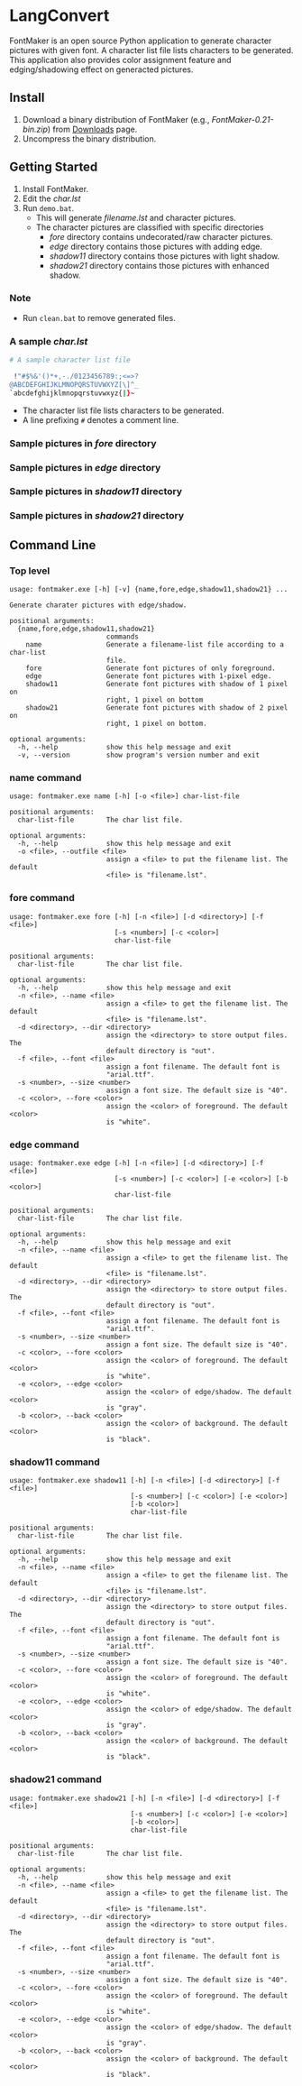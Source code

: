 # LangConvert #

FontMaker is an open source Python application to generate character pictures
with given font. A character list file lists characters to be generated. This
application also provides color assignment feature and edging/shadowing effect
on generacted pictures.

## Install ##

1. Download a binary distribution of FontMaker (e.g.,
   *FontMaker-0.21-bin.zip*) from [Downloads][] page.
2. Uncompress the binary distribution.

[Downloads]: https://bitbucket.org/YorkJong/pyfontmaker/downloads


## Getting Started ##

1. Install FontMaker.
2. Edit the *char.lst*
4. Run `demo.bat`.
    - This will generate *filename.lst* and character pictures.
    - The character pictures are classified with specific directories
        - *fore* directory contains undecorated/raw character pictures.
        - *edge* directory contains those pictures with adding edge.
        - *shadow11* directory contains those pictures with light shadow.
        - *shadow21* directory contains those pictures with enhanced shadow.

### Note ###
- Run `clean.bat` to remove generated files.

### A sample *char.lst* ###
```sh
# A sample character list file

 !"#$%&'()*+,-./0123456789:;<=>?
@ABCDEFGHIJKLMNOPQRSTUVWXYZ[\]^_
`abcdefghijklmnopqrstuvwxyz{|}~
```
- The character list file lists characters to be generated.
- A line prefixing `#` denotes a comment line.

### Sample pictures in *fore* directory ###

### Sample pictures in *edge* directory ###

### Sample pictures in *shadow11* directory ###

### Sample pictures in *shadow21* directory ###


## Command Line ##
### Top level ###
```
usage: fontmaker.exe [-h] [-v] {name,fore,edge,shadow11,shadow21} ...

Generate charater pictures with edge/shadow.

positional arguments:
  {name,fore,edge,shadow11,shadow21}
                        commands
    name                Generate a filename-list file according to a char-list
                        file.
    fore                Generate font pictures of only foreground.
    edge                Generate font pictures with 1-pixel edge.
    shadow11            Generate font pictures with shadow of 1 pixel on
                        right, 1 pixel on bottom
    shadow21            Generate font pictures with shadow of 2 pixel on
                        right, 1 pixel on bottom.

optional arguments:
  -h, --help            show this help message and exit
  -v, --version         show program's version number and exit
```

### name command ###
```
usage: fontmaker.exe name [-h] [-o <file>] char-list-file

positional arguments:
  char-list-file        The char list file.

optional arguments:
  -h, --help            show this help message and exit
  -o <file>, --outfile <file>
                        assign a <file> to put the filename list. The default
                        <file> is "filename.lst".
```

### fore command ###
```
usage: fontmaker.exe fore [-h] [-n <file>] [-d <directory>] [-f <file>]
                          [-s <number>] [-c <color>]
                          char-list-file

positional arguments:
  char-list-file        The char list file.

optional arguments:
  -h, --help            show this help message and exit
  -n <file>, --name <file>
                        assign a <file> to get the filename list. The default
                        <file> is "filename.lst".
  -d <directory>, --dir <directory>
                        assign the <directory> to store output files. The
                        default directory is "out".
  -f <file>, --font <file>
                        assign a font filename. The default font is
                        "arial.ttf".
  -s <number>, --size <number>
                        assign a font size. The default size is "40".
  -c <color>, --fore <color>
                        assign the <color> of foreground. The default <color>
                        is "white".
```

### edge command ###
```
usage: fontmaker.exe edge [-h] [-n <file>] [-d <directory>] [-f <file>]
                          [-s <number>] [-c <color>] [-e <color>] [-b <color>]
                          char-list-file

positional arguments:
  char-list-file        The char list file.

optional arguments:
  -h, --help            show this help message and exit
  -n <file>, --name <file>
                        assign a <file> to get the filename list. The default
                        <file> is "filename.lst".
  -d <directory>, --dir <directory>
                        assign the <directory> to store output files. The
                        default directory is "out".
  -f <file>, --font <file>
                        assign a font filename. The default font is
                        "arial.ttf".
  -s <number>, --size <number>
                        assign a font size. The default size is "40".
  -c <color>, --fore <color>
                        assign the <color> of foreground. The default <color>
                        is "white".
  -e <color>, --edge <color>
                        assign the <color> of edge/shadow. The default <color>
                        is "gray".
  -b <color>, --back <color>
                        assign the <color> of background. The default <color>
                        is "black".
```

### shadow11 command ###
```
usage: fontmaker.exe shadow11 [-h] [-n <file>] [-d <directory>] [-f <file>]
                              [-s <number>] [-c <color>] [-e <color>]
                              [-b <color>]
                              char-list-file

positional arguments:
  char-list-file        The char list file.

optional arguments:
  -h, --help            show this help message and exit
  -n <file>, --name <file>
                        assign a <file> to get the filename list. The default
                        <file> is "filename.lst".
  -d <directory>, --dir <directory>
                        assign the <directory> to store output files. The
                        default directory is "out".
  -f <file>, --font <file>
                        assign a font filename. The default font is
                        "arial.ttf".
  -s <number>, --size <number>
                        assign a font size. The default size is "40".
  -c <color>, --fore <color>
                        assign the <color> of foreground. The default <color>
                        is "white".
  -e <color>, --edge <color>
                        assign the <color> of edge/shadow. The default <color>
                        is "gray".
  -b <color>, --back <color>
                        assign the <color> of background. The default <color>
                        is "black".
```

### shadow21 command ###
```
usage: fontmaker.exe shadow21 [-h] [-n <file>] [-d <directory>] [-f <file>]
                              [-s <number>] [-c <color>] [-e <color>]
                              [-b <color>]
                              char-list-file

positional arguments:
  char-list-file        The char list file.

optional arguments:
  -h, --help            show this help message and exit
  -n <file>, --name <file>
                        assign a <file> to get the filename list. The default
                        <file> is "filename.lst".
  -d <directory>, --dir <directory>
                        assign the <directory> to store output files. The
                        default directory is "out".
  -f <file>, --font <file>
                        assign a font filename. The default font is
                        "arial.ttf".
  -s <number>, --size <number>
                        assign a font size. The default size is "40".
  -c <color>, --fore <color>
                        assign the <color> of foreground. The default <color>
                        is "white".
  -e <color>, --edge <color>
                        assign the <color> of edge/shadow. The default <color>
                        is "gray".
  -b <color>, --back <color>
                        assign the <color> of background. The default <color>
                        is "black".
```

